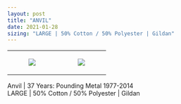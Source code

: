 ```yaml
---
layout: post
title: "ANVIL"
date: 2021-01-28
sizing: "LARGE | 50% Cotton / 50% Polyester | Gildan"
---
```




<table style="width:100%;"><tr><td style="vertical-align:top;">
      <figure class="tmblr-full" data-orig-height="2048" data-orig-width="1365" data-orig-src="https://concertshirts.netlify.app/shirts/0403/0403-01.jpg"><img src="https://64.media.tumblr.com/1e72924236fc04a1c2a39a709a01e59a/cdaa6e63c893b595-fe/s540x810/dd9355bfe3fdf7149479abf372490af20751363a.jpg" data-orig-height="2048" data-orig-width="1365" data-orig-src="https://concertshirts.netlify.app/shirts/0403/0403-01.jpg"/></figure></td>
    <td style="vertical-align:top;">
      <figure class="tmblr-full" data-orig-height="2048" data-orig-width="1365" data-orig-src="https://concertshirts.netlify.app/shirts/0403/0403-02.jpg"><img src="https://64.media.tumblr.com/d5f08765f9af3573848bcd15b26b3ace/cdaa6e63c893b595-21/s540x810/f73ee341fc5add035c6d8579b97bc0652a919ca6.jpg" data-orig-height="2048" data-orig-width="1365" data-orig-src="https://concertshirts.netlify.app/shirts/0403/0403-02.jpg"/></figure></td>
  </tr></table><p>
  Anvil | 37 Years: Pounding Metal 1977-2014<br/>LARGE | 50% Cotton / 50% Polyester | Gildan
</p>
